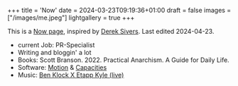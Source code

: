 +++
title = 'Now'
date = 2024-03-23T09:19:36+01:00
draft = false
images = ["/images/me.jpeg"]
lightgallery = true
+++

This is a [Now page](https://nownownow.com/about), inspired by [Derek Sivers](https://sive.rs/now). Last edited 2024-04-23.

- current Job: PR-Specialist
- Writing and bloggin' a lot
- Books: Scott Branson. 2022. Practical Anarchism. A Guide for Daily Life.
- Software: [Motion](https://www.usemotion.com) & [Capacities](https://capacities.io)
- Music: [Ben Klock X Etapp Kyle (live)](https://www.youtube.com/watch?v=fApV88zDpQM)
